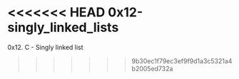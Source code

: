 <<<<<<< HEAD
0x12-singly_linked_lists
=======
0x12. C - Singly linked list
>>>>>>> 9b30ec1f79ec3ef9f9d1a3c5321a4b2005ed732a
